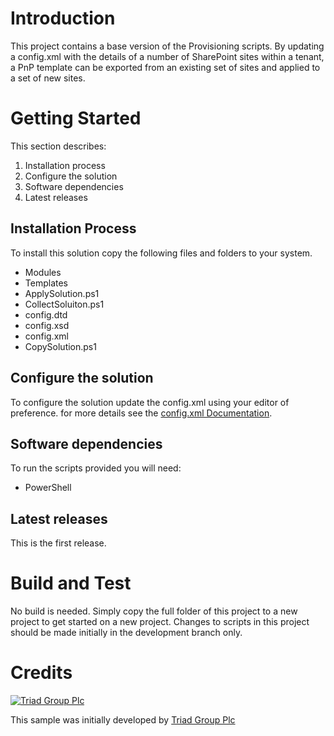 # Introduction 
This project contains a base version of the Provisioning scripts. By updating a config.xml with the details of a number of SharePoint sites within a tenant, a PnP template can be exported from an existing set of sites and applied to a set of new sites. 

# Getting Started
This section describes:

1. Installation process
2. Configure the solution
2. Software dependencies
3. Latest releases

## Installation Process

To install this solution copy the following files and folders to your system. 

- Modules
- Templates
- ApplySolution.ps1
- CollectSoluiton.ps1
- config.dtd
- config.xsd
- config.xml
- CopySolution.ps1

## Configure the solution
To configure the solution update the config.xml using your editor of preference. for more details see the [config.xml Documentation](Documentation/config.md).

## Software dependencies
To run the scripts provided you will need:

- PowerShell

## Latest releases
This is the first release.


# Build and Test
No build is needed. Simply copy the full folder of this project to a new project to get started on a new project. Changes to scripts in this project should be made initially in the development branch only.

# Credits

[![Triad Group Plc](https://pietersveenstra.files.wordpress.com/2017/06/triad-small.png)](http://triad.co.uk)

This sample was initially developed by [Triad Group Plc](http://triad.co.uk)

